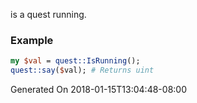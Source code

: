 is a quest running.
### Example

```perl
my $val = quest::IsRunning();
quest::say($val); # Returns uint
```


Generated On 2018-01-15T13:04:48-08:00